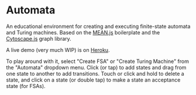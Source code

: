 # Automata

An educational environment for creating and executing finite-state automata and Turing machines. Based on the [MEAN.js](http://www.meanjs.org) boilerplate and the [Cytoscape.js](http://js.cytoscape.org/) graph library.

A live demo (very much WIP) is on [Heroku](https://powerful-dusk-34012.herokuapp.com/).

To play around with it, select "Create FSA" or "Create Turing Machine" from the "Automata" dropdown menu. Click (or tap) to add states and drag from one state to another to add transitions. Touch or click and hold to delete a state, and click on a state (or double tap) to make a state an acceptance state (for FSAs). 
